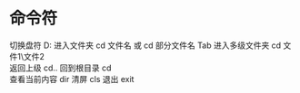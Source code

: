 # 命令符
切换盘符     D:
进入文件夹   cd 文件名     或   cd 部分文件名 Tab
进入多级文件夹     cd 文件1\文件2     
返回上级     cd..
回到根目录     cd\
查看当前内容     dir
清屏     cls
退出     exit
